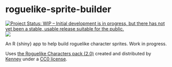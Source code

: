 
# roguelike-sprite-builder

<!-- badges: start -->
[![Project Status: WIP – Initial development is in progress, but there has not yet been a stable, usable release suitable for the public.](https://www.repostatus.org/badges/latest/wip.svg)](https://www.repostatus.org/#wip)
[![](https://img.shields.io/badge/Shiny-Posit_Connect_Cloud-447099?style=flat&labelColor=white&logo=Posit&logoColor=447099)]()
<!-- badges: end -->

An R {shiny} app to help build roguelike character sprites. Work in progress.

Uses [the Roguelike Characters pack (2.0)](https://kenney.nl/assets/roguelike-characters) created and distributed by [Kenney](www.kenney.nl) under a [CC0 license](http://creativecommons.org/publicdomain/zero/1.0/).
